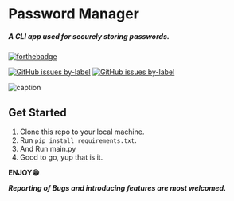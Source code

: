 # Password Manager

##### A CLI app used for securely storing passwords.

[![forthebadge](https://forthebadge.com/images/badges/made-with-python.svg)](https://www.python.org/)

[![GitHub issues by-label](https://img.shields.io/badge/PoweredBy-Rich-brightgreen)](https://github.com/willmcgugan/rich)
[![GitHub issues by-label](https://img.shields.io/badge/PoweredBy-Cryptography-yellow)](https://github.com/pyca/cryptography)

![caption](static/Demo.gif)

## Get Started

1. Clone this repo to your local machine.
2. Run `pip install requirements.txt`.
3. And Run main.py
4. Good to go, yup that is it.

**ENJOY😁**

**_Reporting of Bugs and introducing features are most welcomed._**
